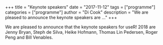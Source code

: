 +++
title = "Keynote speakers"
date = "2017-11-12"
tags = ["programme"]
categories = ["programme"]
author = "Di Cook"
description = "We are pleased to announce the keynote speakers are ..."
+++

We are pleased to announce that the keynote speakers for useR! 2018 are Jenny Bryan, Steph de Silva, Heike Hofmann, Thomas Lin Pedersen, Roger Peng and Bill Venables. 
